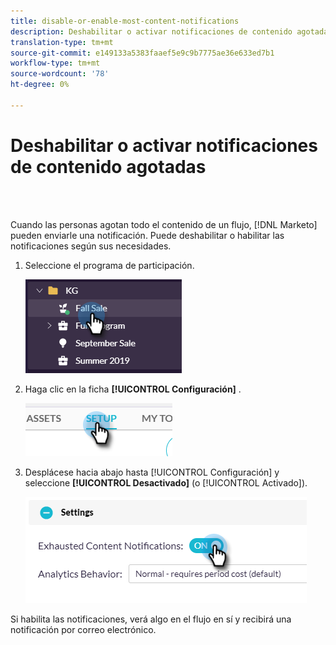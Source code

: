 ```yaml
---
title: disable-or-enable-most-content-notifications
description: Deshabilitar o activar notificaciones de contenido agotadas
translation-type: tm+mt
source-git-commit: e149133a5383faaef5e9c9b7775ae36e633ed7b1
workflow-type: tm+mt
source-wordcount: '78'
ht-degree: 0%

---
```



# Deshabilitar o activar notificaciones de contenido agotadas

<br> 

Cuando las personas agotan todo el contenido de un flujo, [!DNL Marketo] pueden enviarle una notificación. Puede deshabilitar o habilitar las notificaciones según sus necesidades.

1. Seleccione el programa de participación.

   ![Imagen uno](/help/sky/assets/engagement-programs/disable-or-enable-exhausted-content-notifications/disable-or-enable-exhausted-content-notifications-1.png)

1. Haga clic en la ficha **[!UICONTROL Configuración]** .

   ![Imagen dos](/help/sky/assets/engagement-programs/disable-or-enable-exhausted-content-notifications/disable-or-enable-exhausted-content-notifications-2.png)

1. Desplácese hacia abajo hasta [!UICONTROL Configuración] y seleccione **[!UICONTROL Desactivado]** (o [!UICONTROL Activado]).

   ![Imagen tres](/help/sky/assets/engagement-programs/disable-or-enable-exhausted-content-notifications/disable-or-enable-exhausted-content-notifications-3.png)

Si habilita las notificaciones, verá algo en el flujo en sí y recibirá una notificación por correo electrónico.
